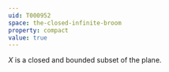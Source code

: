 ```yaml
---
uid: T000952
space: the-closed-infinite-broom
property: compact
value: true
---
```

$X$ is a closed and bounded subset of the plane.

